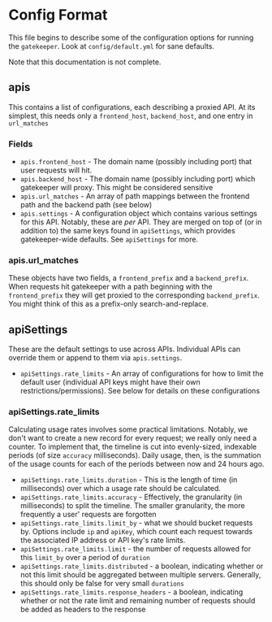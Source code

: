 # Config Format
This file begins to describe some of the configuration options for running the
`gatekeeper`. Look at `config/default.yml` for sane defaults.

Note that this documentation is not complete.

## apis
This contains a list of configurations, each describing a proxied API. At its
simplest, this needs only a `frontend_host`, `backend_host`, and one
entry in `url_matches`

### Fields

* `apis.frontend_host` - The domain name (possibly including port) that user
    requests will hit.
* `apis.backend_host` - The domain name (possibly including port) which
    gatekeeper will proxy. This might be considered sensitive
* `apis.url_matches` - An array of path mappings between the frontend path and
    the backend path (see below)
* `apis.settings` - A configuration object which contains various settings for
    this API. Notably, these are _per_ API. They are merged on top of (or in
    addition to) the same keys found in `apiSettings`, which provides
    gatekeeper-wide defaults. See `apiSettings` for more.

### apis.url_matches
These objects have two fields, a `frontend_prefix` and a `backend_prefix`.
When requests hit gatekeeper with a path beginning with the `frontend_prefix`
they will get proxied to the corresponding `backend_prefix`. You might think
of this as a prefix-only search-and-replace.

## apiSettings
These are the default settings to use across APIs. Individual APIs can
override them or append to them via `apis.settings`.

* `apiSettings.rate_limits` - An array of configurations for how to limit the default
    user (individual API keys might have their own restrictions/permissions).
    See below for details on these configurations

### apiSettings.rate_limits
Calculating usage rates involves some practical limitations. Notably, we don't
want to create a new record for every request; we really only need a counter.
To implement that, the timeline is cut into evenly-sized, indexable periods
(of size `accuracy` milliseconds). Daily usage, then, is the summation of the
usage counts for each of the periods between now and 24 hours ago.

* `apiSettings.rate_limits.duration` - This is the length of time (in
    milliseconds) over which a usage rate should be calculated.
* `apiSettings.rate_limits.accuracy` - Effectively, the granularity (in
    milliseconds) to split the timeline. The smaller granularity, the more
    frequently a user' requests are forgotten
* `apiSettings.rate_limits.limit_by` - what we should bucket requests by.
    Options include `ip` and `apiKey`, which count each request towards the
    associated IP address or API key's rate limits.
* `apiSettings.rate_limits.limit` - the number of requests allowed for this
    `limit_by` over a period of `duration`
* `apiSettings.rate_limits.distributed` - a boolean, indicating whether or
    not this limit should be aggregated between multiple servers. Generally,
    this should only be false for very small `durations`
* `apiSettings.rate_limits.response_headers` - a boolean, indicating whether
    or not the rate limit and remaining number of requests should be added as
    headers to the response
